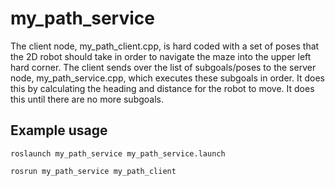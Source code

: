 # my_path_service

The client node, my_path_client.cpp, is hard coded with a set of poses that the 2D robot should take in order to navigate the maze into the upper left hard corner. The client sends over the list of subgoals/poses to the server node, my_path_service.cpp, which executes these subgoals in order. It does this by calculating the heading and distance for the robot to move. It does this until there are no more subgoals.

## Example usage
`roslaunch my_path_service my_path_service.launch`

`rosrun my_path_service my_path_client`
    

